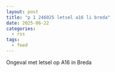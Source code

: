 ```yaml
---
layout: post
title: "p 1 246025 letsel a16 li breda"
date: 2025-06-22
categories: 
  - rss
tags: 
  - feed
---
```


Ongeval met letsel op A16 in Breda
